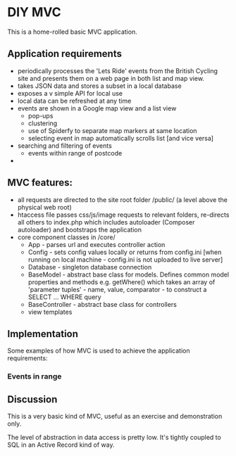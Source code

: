 # DIY MVC

This is a home-rolled basic MVC application.

## Application requirements

- periodically processes the 'Lets Ride' events from the British Cycling site and presents them on a web page in both list and map view.
- takes JSON data and stores a subset in a local database
- exposes a v simple API for local use
- local data can be refreshed at any time
- events are shown in a Google map view and a list view
  - pop-ups
  - clustering
  - use of Spiderfy to separate map markers at same location
  - selecting event in map automatically scrolls list [and vice versa]
- searching and filtering of events
  - events within range of postcode
-

## MVC features:

- all requests are directed to the site root folder /public/ (a level above the physical web root)
- htaccess file passes css/js/image requests to relevant folders, re-directs all others to index.php which includes autoloader (Composer autoloader) and bootstraps the application
- core component classes in /core/
  - App - parses url and executes controller action
  - Config - sets config values locally or returns from config.ini [when running on local machine - config.ini is not uploaded to live server]
  - Database - singleton database connection
  - BaseModel - abstract base class for models. Defines common model properties and methods e.g. getWhere() which takes an array of 'parameter tuples' - name, value, comparator - to construct a SELECT ... WHERE query
  - BaseController - abstract base class for controllers
  - view templates



## Implementation

Some examples of how MVC is used to achieve the application requirements:

### Events in range



## Discussion

This is a very basic kind of MVC, useful as an exercise and demonstration only.

The level of abstraction in data access is pretty low. It's tightly coupled to SQL in an Active Record kind of way.
